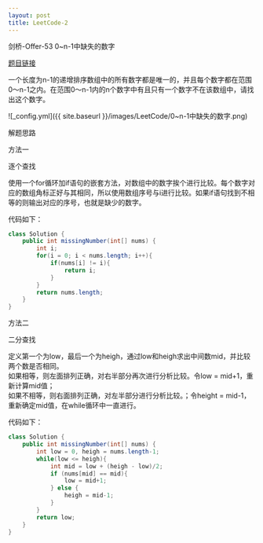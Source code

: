```yaml
---
layout: post
title: LeetCode-2
---
```


剑桥-Offer-53 0~n-1中缺失的数字

[题目链接](https://leetcode-cn.com/problems/que-shi-de-shu-zi-lcof)

一个长度为n-1的递增排序数组中的所有数字都是唯一的，并且每个数字都在范围0～n-1之内。在范围0～n-1内的n个数字中有且只有一个数字不在该数组中，请找出这个数字。

![_config.yml]({{ site.baseurl }}/images/LeetCode/0~n-1中缺失的数字.png)

解题思路

方法一

逐个查找

使用一个for循环加if语句的嵌套方法，对数组中的数字挨个进行比较。每个数字对应的数组角标正好与其相同，所以使用数组序号与i进行比较。如果if语句找到不相等的则输出对应的序号，也就是缺少的数字。

代码如下：

```java
class Solution {
    public int missingNumber(int[] nums) {
        int i;
        for(i = 0; i < nums.length; i++){
            if(nums[i] != i){
                return i;
            }
        }
        return nums.length;
    }
}
```

方法二

二分查找

定义第一个为low，最后一个为heigh，通过low和heigh求出中间数mid，并比较两个数是否相同。<br>如果相等，则左面排列正确，对右半部分再次进行分析比较。令low = mid+1，重新计算mid值；<br>如果不相等，则右面排列正确，对左半部分进行分析比较。；令height = mid-1，重新确定mid值，在while循环中一直进行。


代码如下：

```java
class Solution {
    public int missingNumber(int[] nums) {
        int low = 0, heigh = nums.length-1;
        while(low <= heigh){
            int mid = low + (heigh - low)/2;
            if (nums[mid] == mid){
                low = mid+1;
            } else {
                heigh = mid-1; 
            }
        }
        return low;
    }
}
```